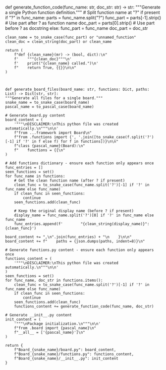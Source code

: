 def generate_function_code(func_name: str, doc_str: str) -> str:
    """Generate a single Python function definition."""
    # Split function name at "?" if present
    if "?" in func_name:
        parts = func_name.split("?")
        func_part = parts[-1].strip()  # Use part after ? as function name
        doc_part = parts[0].strip()  # Use part before ? as docstring
    else:
        func_part = func_name
        doc_part = doc_str
    
    clean_name = to_snake_case(func_part) or "unnamed_function"
    clean_doc = clean_string(doc_part) or clean_name
    
    return (
        f"def {clean_name}(mr) -> (bool, dict):\n"
        f'    """{clean_doc}"""\n'
        f'    print("{clean_name} called.")\n'
        f"    return True, {{}}\n\n"
    )



    def generate_board_files(board_name: str, functions: Dict, paths: List) -> Dict[str, str]:
    """Generate all files for a single board."""
    snake_name = to_snake_case(board_name)
    pascal_name = to_pascal_case(board_name)
    
    # Generate board.py content
    board_content = (
        '"""\nDISCLAIMER:\nThis python file was created automatically.\n"""\n\n'
        f"from ...framework import Board\n"
        f"from .functions import {', '.join([to_snake_case(f.split('?')[-1] if '?' in f else f) for f in functions])}\n\n"
        f"class {pascal_name}(Board):\n"
        f"    functions = {{\n"
    )
    
    # Add functions dictionary - ensure each function only appears once
    func_entries = []
    seen_functions = set()
    for func_name in functions:
        # Get the clean function name (after ? if present)
        clean_func = to_snake_case(func_name.split('?')[-1] if '?' in func_name else func_name)
        if clean_func in seen_functions:
            continue
        seen_functions.add(clean_func)
        
        # Keep the original display name (before ? if present)
        display_name = func_name.split('?')[0] if '?' in func_name else func_name
        func_entries.append(f'        "{clean_string(display_name)}": {clean_func}')
    
    board_content += ",\n".join(func_entries) + "\n    }\n\n"
    board_content += f"    paths = {json.dumps(paths, indent=8)}\n"
    
    # Generate functions.py content - ensure each function only appears once
    functions_content = (
        '"""\nDISCLAIMER:\nThis python file was created automatically.\n"""\n\n'
    )
    seen_functions = set()
    for func_name, doc_str in functions.items():
        clean_func = to_snake_case(func_name.split('?')[-1] if '?' in func_name else func_name)
        if clean_func in seen_functions:
            continue
        seen_functions.add(clean_func)
        functions_content += generate_function_code(func_name, doc_str)
    
    # Generate __init__.py content
    init_content = (
        '"""\nPackage initialization.\n"""\n\n'
        f"from .board import {pascal_name}\n"
        f"__all__ = ['{pascal_name}']\n"
    )
    
    return {
        f"Board_{snake_name}/board.py": board_content,
        f"Board_{snake_name}/functions.py": functions_content,
        f"Board_{snake_name}/__init__.py": init_content
    }
